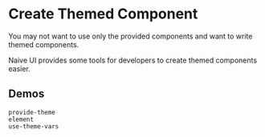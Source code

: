 # Create Themed Component

You may not want to use only the provided components and want to write themed components.

Naive UI provides some tools for developers to create themed components easier.

## Demos

```demo
provide-theme
element
use-theme-vars
```
